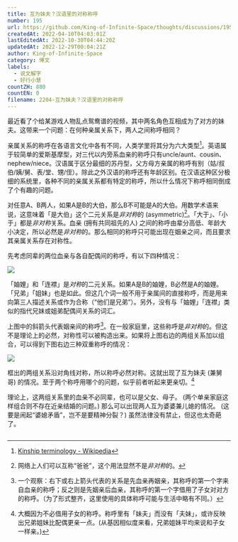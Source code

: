 ```yaml
---
title: 互为妹夫？汉语里的对称称呼
number: 195
url: https://github.com/King-of-Infinite-Space/thoughts/discussions/195
createdAt: 2022-04-10T04:03:01Z
lastEditedAt: 2022-10-30T04:44:20Z
updatedAt: 2022-12-29T00:04:21Z
author: King-of-Infinite-Space
category: 博文
labels:
  - 说文解字
  - 好行小慧
countZH: 880
countEN: 0
filename: 2204-互为妹夫？汉语里的对称称呼
---
```


最近看了个给某游戏人物乱点鸳鸯谱的视频，其中两名角色互相成为了对方的妹夫。这带来一个问题：在何种亲属关系下，两人之间称呼相同？

亲属关系的称呼在各语言文化中各有不同，人类学里将其分为六大类型[^kinship]。英语属于较简单的爱斯基摩型，对三代以内旁系血亲的称呼只有uncle/aunt、cousin、nephew/niece。汉语属于区分最细的苏丹型，父方母方亲属的称呼有别（姑/叔伯/姨/舅、表/堂、甥/侄）。除此之外汉语的称呼还有年龄区别。在汉语这种区分极细的系统里，各种不同的亲属关系都有特定的称呼，所以什么情况下称呼相同倒成了个有趣的问题。

对任意A、B两人，如果A是B的大伯，那么B不可能是A的大伯。用数学术语来说，这意味着「是大伯」这个二元关系是*非对称*的 (asymmetric)[^baba]。「大于」、「小于」都是*非对称*关系。血亲 (拥有共同祖先的人) 之间的称呼由辈分高低、年龄大小决定，所以必然是*非对称*的。那么相同的称呼只可能出现在姻亲之间，而且要求其亲属关系存在对称性。

先考虑同辈的两位血亲与各自配偶间的称呼，有以下四种情况：

<img src="https://cdn.jsdelivr.net/gh/King-of-Infinite-Space/image-host/2022/20220409194314.png" >

「妯娌」和「连襟」是*对称*的二元关系。如果A是B的妯娌，B必然是A的妯娌。「兄弟」「姐妹」也是如此。但这几个词一般不用于亲属间的直接称呼，而是用来向第三人描述关系或作为合称（“他们是兄弟”）。另外，没有与「妯娌」「连襟」类似的指代兄妹或姐弟配偶间关系的词汇。

上图中的斜箭头代表姻亲间的称呼[^yinqin]。在一般家庭里，这些称呼是*非对称*的。但这不是理论上的必然，对称性可以被构造出来。如果将上图右边的两组关系加以组合，可以得到下图右边三种双重称呼的情况：

<img src="https://cdn.jsdelivr.net/gh/King-of-Infinite-Space/image-host/2022/20220409194527.png">

框出的两组关系沿对角线对称，所以称呼必然对称。这就出现了互为妹夫 (兼舅哥) 的情况。至于两个称呼用哪个的问题，似乎前者听起来更亲切。[^qinqie]

理论上，这两组关系里的血亲不必同辈，也可以是父女、母子。 (两个单亲家庭这样组合则不存在近亲结婚的问题。) 那么可以出现两人互为婆婆兼儿媳的情况。 (这要是闹起“婆媳矛盾”，岂不是要精神分裂？) 虽然法律没有禁止，但这也太奇葩了。

[^kinship]: [Kinship terminology - Wikipedia](https://en.wikipedia.org/wiki/Kinship_terminology)

[^baba]: 网络上人们可以互称“爸爸”，这个用法显然不是*非对称*的。

[^yinqin]: 一个观察：右下或右上箭头代表的关系是先血亲再姻亲，其称呼的第一个字来自血亲的称呼；反之则是先姻亲后血亲，其称呼的第一个字借用了子女对对方的称呼。（为了形式整齐，这里使用的具体称呼可能与生活中略有不同。）

[^qinqie]: 大概因为不必借用子女的称呼。称呼里有「妹夫」而没有「夫妹」，或许反映出兄弟姐妹比配偶更亲一点。(从基因相似度来看，兄弟姐妹平均来说和子女一样亲。)
<img src='https://count.lnfinite.space/post/46.svg?plus=1' width='0' height='0' />